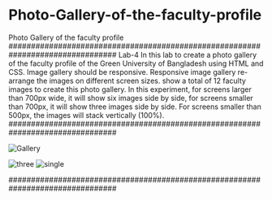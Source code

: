 # Photo-Gallery-of-the-faculty-profile
Photo Gallery of the faculty profile
################################################################################
Lab-4
In this lab to create a photo gallery of the faculty profile 
of the Green University of Bangladesh using HTML and CSS. 
Image gallery should be responsive. 
Responsive image gallery re-arrange the images on different screen sizes. 
show a total of 12 faculty images to create this photo gallery. 
In this experiment, for screens larger than 700px wide, it will
show six images side by side, for screens smaller than 700px, it will show three images side by
side. For screens smaller than 500px, the images will stack vertically (100%).
################################################################################

![Gallery](https://user-images.githubusercontent.com/75982069/113433043-485e9100-9400-11eb-8534-168d977da791.PNG)

![three](https://user-images.githubusercontent.com/75982069/113433048-4ac0eb00-9400-11eb-8d7a-7074cc7e6783.PNG)  ![single](https://user-images.githubusercontent.com/75982069/113433053-4d234500-9400-11eb-832d-b005c75193c2.PNG)

################################################################################
